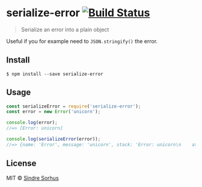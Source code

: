 # serialize-error [![Build Status](https://travis-ci.org/sindresorhus/serialize-error.svg?branch=master)](https://travis-ci.org/sindresorhus/serialize-error)

> Serialize an error into a plain object

Useful if you for example need to `JSON.stringify()` the error.


## Install

```
$ npm install --save serialize-error
```


## Usage

```js
const serializeError = require('serialize-error');
const error = new Error('unicorn');

console.log(error);
//=> [Error: unicorn]

console.log(serializeError(error));
//=> {name: 'Error', message: 'unicorn', stack: 'Error: unicorn\n    at Object.<anonymous> ...'}
```


## License

MIT © [Sindre Sorhus](http://sindresorhus.com)
